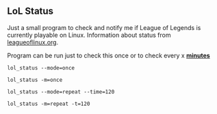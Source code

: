 ## LoL Status

Just a small program to check and notify me if League of Legends is currently playable on Linux.
Information about status from [leagueoflinux.org](https://leagueoflinux.org).

Program can be run just to check this once or to check every x **<ins>minutes</ins>**

```
lol_status --mode=once
```

```
lol_status -m=once
```

```
lol_status --mode=repeat --time=120
```

```
lol_status -m=repeat -t=120
```